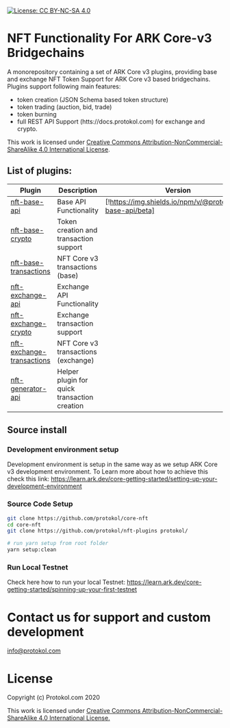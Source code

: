 [![License: CC BY-NC-SA 4.0](https://img.shields.io/badge/License-CC%20BY--NC--SA%204.0-lightgrey.svg)](https://creativecommons.org/licenses/by-nc-sa/4.0/)

# NFT Functionality For ARK Core-v3 Bridgechains

A monorepository containing a set of ARK Core v3 plugins, providing base and exchange NFT Token Support for ARK Core v3 based bridgechains. Plugins support following main features:

- token creation (JSON Schema based token structure)
- token trading (auction, bid, trade)
- token burning
- full REST API Support (htts://docs.protokol.com) for exchange and crypto.

This work is licensed under [Creative Commons Attribution-NonCommercial-ShareAlike 4.0 International License](https://creativecommons.org/licenses/by-nc-sa/4.0/).

## List of plugins:

| Plugin        | Description      | Version
| ------------- |--------------|---|
| [nft-base-api](https://github.com/protokol/nft-plugins/tree/develop/packages/nft-base-api)   | Base API Functionality | [!https://img.shields.io/npm/v/@protokol/nft-base-api/beta]
| [nft-base-crypto](https://github.com/protokol/nft-plugins/tree/develop/packages/nft-base-crypto) | Token creation and transaction support |
| [nft-base-transactions](https://github.com/protokol/nft-plugins/tree/develop/packages/nft-base-transactions) | NFT Core v3 transactions (base) |
| [nft-exchange-api](https://github.com/protokol/nft-plugins/tree/develop/packages/nft-base-api)   | Exchange API Functionality | 
| [nft-exchange-crypto](https://github.com/protokol/nft-plugins/tree/develop/packages/nft-base-crypto) | Exchange transaction support |
| [nft-exchange-transactions](https://github.com/protokol/nft-plugins/tree/develop/packages/nft-base-transactions) | NFT Core v3 transactions (exchange) |
| [nft-generator-api](https://github.com/protokol/nft-plugins/tree/develop/packages/nft-generator-api) | Helper plugin for quick transaction creation |

## Source install
### Development environment setup

Development environment is setup in the same way as we setup ARK Core v3 development environment. To Learn more about how to achieve this check this link:
https://learn.ark.dev/core-getting-started/setting-up-your-development-environment

### Source Code Setup

```bash
git clone https://github.com/protokol/core-nft
cd core-nft
git clone https://github.com/protokol/nft-plugins protokol/

# run yarn setup from root folder
yarn setup:clean
```

### Run Local Testnet

Check here how to run your local Testnet:
https://learn.ark.dev/core-getting-started/spinning-up-your-first-testnet

# Contact us for support and custom development
info@protokol.com

# License
Copyright (c) Protokol.com 2020

This work is licensed under [Creative Commons Attribution-NonCommercial-ShareAlike 4.0 International License.](https://creativecommons.org/licenses/by-nc-sa/4.0/)
